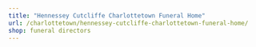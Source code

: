 ```yaml
---
title: "Hennessey Cutcliffe Charlottetown Funeral Home"
url: /charlottetown/hennessey-cutcliffe-charlottetown-funeral-home/
shop: funeral directors
---
```

